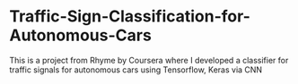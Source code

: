 # Traffic-Sign-Classification-for-Autonomous-Cars
This is a project from Rhyme by Coursera where I developed a classifier for traffic signals for autonomous cars using Tensorflow, Keras via CNN
